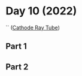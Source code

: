 # Day 10 (2022)

`` ([Cathode Ray Tube](https://adventofcode.com/2022/day/10))

## Part 1

## Part 2
